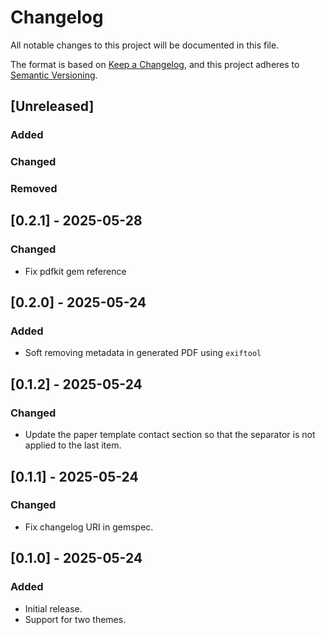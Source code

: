 # Changelog

All notable changes to this project will be documented in this file.

The format is based on [Keep a Changelog](https://keepachangelog.com/en/1.1.0/),
and this project adheres to [Semantic Versioning](https://semver.org/spec/v2.0.0.html).

## [Unreleased]

### Added

### Changed

### Removed

## [0.2.1] - 2025-05-28

### Changed
- Fix pdfkit gem reference

## [0.2.0] - 2025-05-24

### Added
- Soft removing metadata in generated PDF using `exiftool`

## [0.1.2] - 2025-05-24

### Changed

- Update the paper template contact section so that the separator is not applied to the last item.

## [0.1.1] - 2025-05-24

### Changed

- Fix changelog URI in gemspec.

## [0.1.0] - 2025-05-24

### Added

- Initial release.
- Support for two themes.
